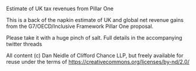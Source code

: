 Estimate of UK tax revenues from Pillar One

This is a back of the napkin estimate of UK and global net revenue gains from the G7/OECD/Inclusive Framework Pillar One proposal. 

Please take it with a huge pinch of salt. Full details in the accompanying twitter threads

All content (c) Dan Neidle of Clifford Chance LLP, but freely available for reuse under the terms of https://creativecommons.org/licenses/by-nd/2.0/ 
